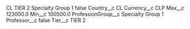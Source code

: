 <?xml version="1.0" encoding="UTF-8"?>
<CustomMetadata xmlns="http://soap.sforce.com/2006/04/metadata" xmlns:xsi="http://www.w3.org/2001/XMLSchema-instance" xmlns:xsd="http://www.w3.org/2001/XMLSchema">
    <label>CL TIER 2 Specialty Group 1</label>
    <protected>false</protected>
    <values>
        <field>Country__c</field>
        <value xsi:type="xsd:string">CL</value>
    </values>
    <values>
        <field>Currency__c</field>
        <value xsi:type="xsd:string">CLP</value>
    </values>
    <values>
        <field>Max__c</field>
        <value xsi:type="xsd:double">123000.0</value>
    </values>
    <values>
        <field>Min__c</field>
        <value xsi:type="xsd:double">100500.0</value>
    </values>
    <values>
        <field>ProfessionGroup__c</field>
        <value xsi:type="xsd:string">Specialty Group 1</value>
    </values>
    <values>
        <field>Professor__c</field>
        <value xsi:type="xsd:boolean">false</value>
    </values>
    <values>
        <field>Tier__c</field>
        <value xsi:type="xsd:string">TIER 2</value>
    </values>
</CustomMetadata>
